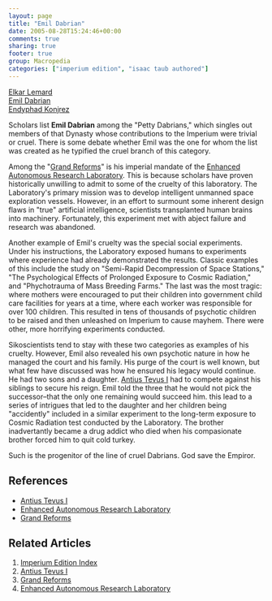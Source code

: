 ```yaml
---
layout: page
title: "Emil Dabrian"
date: 2005-08-28T15:24:46+00:00
comments: true
sharing: true
footer: true
group: Macropedia
categories: ["imperium edition", "isaac taub authored"]
---
```


<div class='row'>
	<div class='col-md-4'><a href='/macropedia/elkar-lemard'>Elkar Lemard</a></div>
	<div class='col-md-4'><a href='/macropedia/emil-dabrian'>Emil Dabrian</a></div>
	<div class='col-md-4'><a href='/macropedia/endyphad-konjrez'>Endyphad Konjrez</a></div>
</div>


Scholars list **Emil Dabrian** among the "Petty Dabrians," which singles out members of that Dynasty whose contributions to the Imperium were trivial or cruel. There is some debate whether Emil was the one for whom the list was created as he typified the cruel branch of this category.

Among the "[Grand Reforms](/macropedia/grand-reforms)" is his imperial mandate of the [Enhanced Autonomous Research Laboratory](/macropedia/enhanced-autonomous-research-laboratory). This is because scholars have proven historically unwilling to admit to some of the cruelty of this laboratory. The Laboratory's primary mission was to develop intelligent unmanned space exploration vessels. However, in an effort to surmount some inherent design flaws in "true" artificial intelligence, scientists transplanted human brains into machinery. Fortunately, this experiment met with abject failure and research was abandoned.

Another example of Emil's cruelty was the special social experiments. Under his instructions, the Laboratory exposed humans to experiments where experience had already demonstrated the results. Classic examples of this include the study on "Semi-Rapid Decompression of Space Stations," "The Psychological Effects of Prolonged Exposure to Cosmic Radiation," and "Phychotrauma of Mass Breeding Farms." The last was the most tragic: where mothers were encouraged to put their children into government child care facilities for years at a time, where each worker was responsible for over 100 children. This resulted in tens of thousands of psychotic children to be raised and then unleashed on Imperium to cause mayhem. There were other, more horrifying experiments conducted.

Sikoscientists tend to stay with these two categories as examples of his cruelty. However, Emil also revealed his own psychotic nature in how he managed the court and his family. His purge of the court is well known, but what few have discussed was how he ensured his legacy would continue. He had two sons and a daughter. [Antius Tevus I](/macropedia/antius-trevus-one) had to compete against his siblings to secure his reign. Emil told the three that he would not pick the successor&ndash;that the only one remaining would succeed him. this lead to a series of intrigues that led to the daughter and her children being "accidently" included in a similar experiment to the long-term exposure to Cosmic Radiation test conducted by the Laboratory. The brother inadvertantly became a drug addict who died when his compasionate brother forced him to quit cold turkey.

Such is the progenitor of the line of cruel Dabrians. God save the Empiror.

## References
* [Antius Tevus I](/macropedia/antius-trevus-one)
* [Enhanced Autonomous Research Laboratory](/macropedia/enhanced-autonomous-research-laboratory)
* [Grand Reforms](/macropedia/grand-reforms)

## Related Articles

1. [Imperium Edition Index](/macropedia/imperium-edition-index)
2. [Antius Tevus I](/macropedia/antius-trevus-one)
3. [Grand Reforms](/macropedia/grand-reforms)
4. [Enhanced Autonomous Research Laboratory](/macropedia/enhanced-autonomous-research-laboratory)


 

